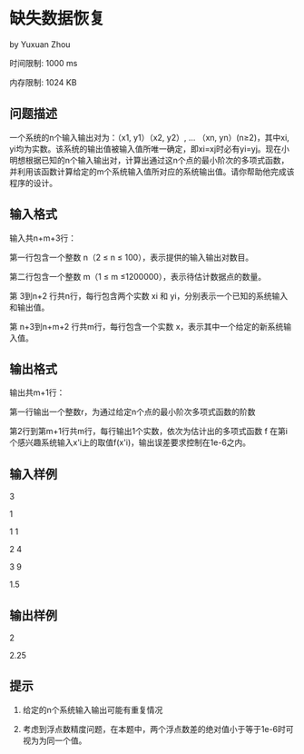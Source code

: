 # 缺失数据恢复
by  Yuxuan Zhou

时间限制: 1000 ms

内存限制: 1024 KB
## 问题描述
一个系统的n个输入输出对为：（x1, y1）（x2, y2）, ... （xn, yn）(n≥2)，其中xi, yi均为实数。该系统的输出值被输入值所唯一确定，即xi=xj时必有yi=yj。现在小明想根据已知的n个输入输出对，计算出通过这n个点的最小阶次的多项式函数，并利用该函数计算给定的m个系统输入值所对应的系统输出值。请你帮助他完成该程序的设计。
## 输入格式
输入共n+m+3行：

第一行包含一个整数 n（2 ≤ n ≤ 100），表示提供的输入输出对数目。

第二行包含一个整数 m（1 ≤ m ≤1200000），表示待估计数据点的数量。

第 3到n+2 行共n行，每行包含两个实数 xi 和 yi，分别表示一个已知的系统输入和输出值。

第 n+3到n+m+2 行共m行，每行包含一个实数 x，表示其中一个给定的新系统输入值。
## 输出格式
输出共m+1行：

第一行输出一个整数r，为通过给定n个点的最小阶次多项式函数的阶数

第2行到第m+1行共m行，每行输出1个实数，依次为估计出的多项式函数 f 在第i个感兴趣系统输入x'i上的取值f(x'i)，输出误差要求控制在1e-6之内。
## 输入样例
3

1

1 1

2 4

3 9

1.5
## 输出样例
2

2.25
## 提示
1. 给定的n个系统输入输出可能有重复情况

2. 考虑到浮点数精度问题，在本题中，两个浮点数差的绝对值小于等于1e-6时可视为为同一个值。

